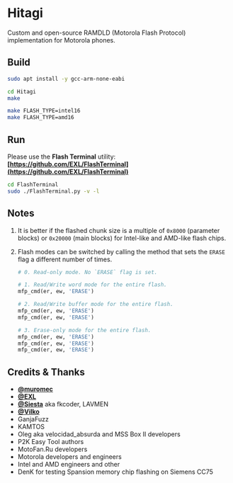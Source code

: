 Hitagi
======

Custom and open-source RAMDLD (Motorola Flash Protocol) implementation for Motorola phones.

## Build

```bash
sudo apt install -y gcc-arm-none-eabi

cd Hitagi
make

make FLASH_TYPE=intel16
make FLASH_TYPE=amd16
```

## Run

Please use the **Flash Terminal** utility: **[https://github.com/EXL/FlashTerminal](https://github.com/EXL/FlashTerminal)**

```bash
cd FlashTerminal
sudo ./FlashTerminal.py -v -l
```

## Notes

1. It is better if the flashed chunk size is a multiple of `0x8000` (parameter blocks) or `0x20000` (main blocks) for Intel-like and AMD-like flash chips.

2. Flash modes can be switched by calling the method that sets the `ERASE` flag a different number of times.

   ```python
   # 0. Read-only mode. No `ERASE` flag is set.
   
   # 1. Read/Write word mode for the entire flash.
   mfp_cmd(er, ew, 'ERASE')
   
   # 2. Read/Write buffer mode for the entire flash.
   mfp_cmd(er, ew, 'ERASE')
   mfp_cmd(er, ew, 'ERASE')
   
   # 3. Erase-only mode for the entire flash.
   mfp_cmd(er, ew, 'ERASE')
   mfp_cmd(er, ew, 'ERASE')
   mfp_cmd(er, ew, 'ERASE')
   ```

## Credits & Thanks

* **[@muromec](https://github.com/muromec)**
* **[@EXL](https://github.com/EXL)**
* **[@Siesta](https://github.com/Siesta)** aka fkcoder, LAVMEN
* **[@Vilko](https://github.com/Vilko)**
* GanjaFuzz
* KAMTOS
* Oleg aka velocidad_absurda and MSS Box II developers
* P2K Easy Tool authors
* MotoFan.Ru developers
* Motorola developers and engineers
* Intel and AMD engineers and other
* DenK for testing Spansion memory chip flashing on Siemens CC75
